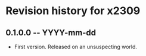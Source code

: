 # Revision history for x2309

## 0.1.0.0 -- YYYY-mm-dd

* First version. Released on an unsuspecting world.
